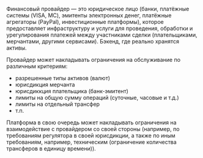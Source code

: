 Финансовый провайдер — это юридическое лицо (банки, платёжные системы (VISA, MC), эмитенты электронных денег, платёжные агрегаторы (PayPal), инвестиционные платформы), которое предоставляет инфраструктуру и услуги для проведения, обработки и урегулирования платежей между участниками сделки (плательщиками, мерчантами, другими сервисами). Бэкенд, где реально хранятся активы.

Провайдер может накладывать ограничения на обслуживание по различным критериям:
- разрешенные типы активов (валют)
- юрисдикция мерчанта
- юрисдиккция плательщика (банк-эмитент)
- лимиты на общую сумму операций (суточные, часовые и т.д.)
- лимиты на отдельный трансфер
- т.п.

Платформа в свою очередь может накладывать ограничения на взаимодействие с провайдером со своей стороны (например, по требованиям регулятора в своей юрисдикции, а также по иным требованиям, например, техническим (ограничение количества трансферов в единицу времени)).

